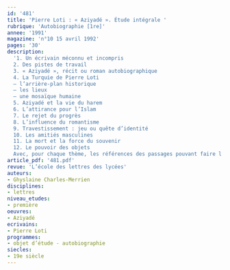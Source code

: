 ```yaml
---
id: '481'
title: 'Pierre Loti : « Aziyadé ». Étude intégrale '
rubrique: 'Autobiographie [1re]'
annee: '1991'
magazine: 'n°10 15 avril 1992'
pages: '30'
description: 
  '1. Un écrivain méconnu et incompris
  2. Des pistes de travail
  3. « Aziyadé », récit ou roman autobiographique
  4. La Turquie de Pierre Loti
  – l’arrière-plan historique
  – les lieux
  – une mosaïque humaine
  5. Aziyadé et la vie du harem
  6. L’attirance pour l’Islam
  7. Le rejet du progrès
  8. L’influence du romantisme
  9. Travestissement : jeu ou quête d’identité
  10. Les amitiés masculines
  11. La mort et la force du souvenir
  12. Le pouvoir des objets
  Avec, pour chaque thème, les références des passages pouvant faire l’objet d’une explication en classe.'
article_pdf: '481.pdf'
revue: 'L’école des lettres des lycées'
auteurs:
- Ghyslaine Charles-Merrien
disciplines:
- lettres
niveau_etudes:
- première
oeuvres:
- Aziyadé
ecrivains:
- Pierre Loti
programmes:
- objet d’étude - autobiographie
siecles:
- 19e siècle
---
```

